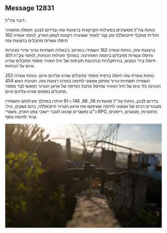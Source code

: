 ## Message 12831

דובר צה"ל:

כוחות צה"ל ממשיכים בפעילות הקרקעית ברצועת עזה ובדרום לבנון: חוסלה מהאוויר חוליית מחבלי חיזבאללה זמן קצר לאחר ששיגרה רקטות לצפון הארץ, לוחמי אוגדה 162 חיסלו עשרות מחבלים ברצועת עזה

ברצועת עזה, כוחות אוגדה 162 השמידו במרחב ג'באליה תשתיות טרור ופירי מנהרות וחיסלו עשרות מחבלים ביממה האחרונה. 
במהלך פעילות הכוחות, לוחמי צק"ח 401 חיסלו בירי טנקים, בהיתקלויות ובהכוונת תקיפות של חיל האוויר מספר מחבלים שהיוו איום על הכוחות.

כוחות אוגדת עזה חיסלו ברפיח מספר מחבלים שהיוו עליהם איום. כוחות אוגדה 252 השמידו תשתיות טרור ומחסן אמצעי לחימה במרכז רצועת עזה. חטיבת האש 454 הכווינה כלי טיס של חיל האוויר שחיסל מחבל הנדסה של ארגון הטרור חמאס לצד מספר מחבלים נוספים שהיוו עליהם איום.

בדרום לבנון, כוחות צה"ל מאוגדות 36, 98, 146 ו-91 איתרו במהלך פעילותם והשמידו מצבורים רבים של אמצעי לחימה ששימשו את ארגון הטרור חיזבאללה, בהם נשקים, טילי נ״ט ומשגרים שכוונו לעבר יישובי צפון הארץ, משגרי RPG, מחסניות, מטענים, רימונים וציוד לחימה נוסף.

![Photo](12831/12831_photo.jpg)

